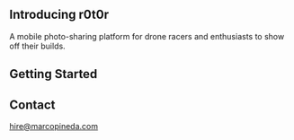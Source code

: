 ## Introducing r0t0r

A mobile photo-sharing platform for drone racers and enthusiasts to show off their builds.

## Getting Started

## Contact

hire@marcopineda.com
